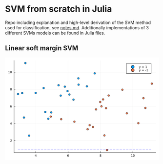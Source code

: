 # SVM from scratch in Julia

Repo including explanation and high-level derivation of the SVM method used for classification, see [notes.md](notes.md). Additionally implementations of 3 different SVMs models can be found in Julia files.

## Linear soft margin SVM

![](animations/linear_soft_margin.gif)
